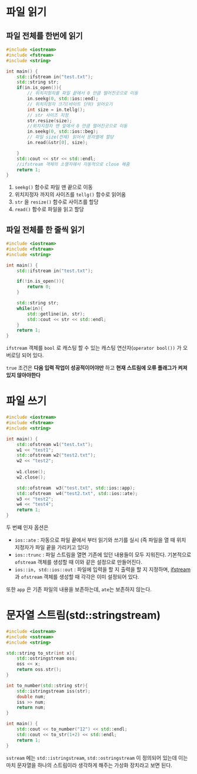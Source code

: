 # 파일 읽기

## 파일 전체를 한번에 읽기

```c++
#include <iostream>
#include <fstream>
#include <string>

int main() {
    std::ifstream in("test.txt");
    std::string str;
    if(in.is_open()){
        // 위치지정자를 파일 끝에서 0 만큼 떨어진곳으로 이동
        in.seekg(0, std::ios::end);
        // 위치지정자 크기(바이트 단위) 읽어오기
        int size = in.tellg();
        // str 사이즈 지정
        str.resize(size);
        //위치지정자 맨 앞에서 0 만큼 떨어진곳으로 이동
        in.seekg(0, std::ios::beg);
        // 파일 size(전체) 읽어서 문자열에 할당
        in.read(&str[0], size);

    }
    std::cout << str << std::endl;
    //ifstream 객체의 소멸자에서 자동적으로 close 해줌
    return 1;
}
```

1. `seekg()` 함수로 파일 맨 끝으로 이동
2. 위치지정자 까지의 사이즈를 `tellg()` 함수로 읽어옴
3.  `str` 을 `resize()` 함수로 사이즈를 할당
4.  `read()` 함수로 파일을 읽고 할당 



## 파일 전체를 한 줄씩 읽기

```c++
#include <iostream>
#include <fstream>
#include <string>

int main() {
    std::ifstream in("test.txt");

    if(!in.is_open()){
        return 0;
    }

    std::string str;
    while(in){
        std::getline(in, str);
        std::cout << str << std::endl;
    }
    return 1;
}
```

`ifstream` 객체를 `bool` 로 캐스팅 할 수 있는 캐스팅 연산자(`operator bool())` 가 오버로딩 되어 있다. 

`true` 조건은 **다음 입력 작업이 성공적이어야만** 하고 **현재 스트림에 오류 플래그가 켜져 있지 않아야한다**



# 파일 쓰기

```c++
#include <iostream>
#include <fstream>
#include <string>

int main() {
    std::ofstream w1("test.txt");
    w1 << "test1";
    std::ofstream w2("test2.txt");
    w2 << "test2";
    
    w1.close();
    w2.close();

    std::ofstream  w3("test.txt", std::ios::app);
    std::ofstream  w4("test2.txt", std::ios::ate);
    w3 << "test2";
    w4 << "test4";
    return 1;
}
```

두 번쨰 인자 옵션은

- `ios::ate` : 자동으로 파일 끝에서 부터 읽기와 쓰기를 실시 (즉 파일을 열 때 위치 지정자가 파일 끝을 가리키고 있다)
- `ios::trunc` : 파일 스트림을 열면 기존에 있던 내용들이 모두 지워진다. 기본적으로 `ofstream` 객체를 생성할 때 이와 같은 설정으로 만들어진다.
- `ios::in, std::ios::out` : 파일에 입력을 할 지 출력을 할 지 지정하며, [ifstream](https://modoocode.com/151) 과 `ofstream` 객체를 생성할 때 각각은 이미 설정되어 있다.

또한 `app` 은 기존 파일의 내용을 보존하는데, `ate`는 보존하지 않는다.



# 문자열 스트림(std::stringstream)

```c++
#include <iostream>
#include <sstream>
#include <string>

std::string to_str(int x){
    std::ostringstream oss;
    oss << x;
    return oss.str();
}

int to_number(std::string str){
    std::istringstream iss(str);
    double num;
    iss >> num;
    return num;
}

int main() {
    std::cout << to_number("12") << std::endl;
    std::cout << to_str(1+2) << std::endl;
    return 1;
}

```

`sstream` 에는 `std::istringstream`, `std::ostringstream` 이 정의되어 있는데 이는 마치 문자열을 하나의 스트림이라 생각하게 해주는 가상화 장치라고 보면 된다.